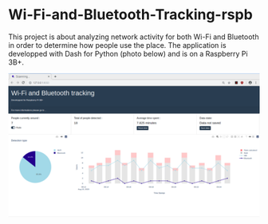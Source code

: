 # Wi-Fi-and-Bluetooth-Tracking-rspb

This project is about analyzing network activity for both Wi-Fi and Bluetooth in order to determine how people use the place. 
The application is developped with Dash for Python (photo below) and is on a Raspberry Pi 3B+.

![Image of the interface](interface.png)

